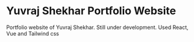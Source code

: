 # Yuvraj Shekhar Portfolio Website

Portfolio website of Yuvraj Shekhar. 
Still under development.
Used React, Vue and Tailwind css
